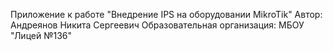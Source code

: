 Приложение к работе "Внедрение IPS на оборудовании MikroTik" Автор: Андреянов Никита Сергеевич Образовательная организация: МБОУ "Лицей №136"
